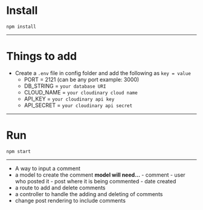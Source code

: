 # Install

`npm install`

---

# Things to add

- Create a `.env` file in config folder and add the following as `key = value`
  - PORT = 2121 (can be any port example: 3000)
  - DB_STRING = `your database URI`
  - CLOUD_NAME = `your cloudinary cloud name`
  - API_KEY = `your cloudinary api key`
  - API_SECRET = `your cloudinary api secret`

---

# Run

`npm start`


---
- A way to input a comment
- a model to create the comment
    **model will need...**
        - comment
        - user who posted it
        - post where it is being commented
        - date created
- a route to add and delete comments
- a controller to handle the adding and deleting of comments
- change post rendering to include comments